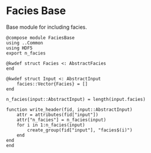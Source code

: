 # Facies Base

Base module for including facies.

``` {.julia file=src/Components/FaciesBase.jl}
@compose module FaciesBase
using ..Common
using HDF5
export n_facies

@kwdef struct Facies <: AbstractFacies
end

@kwdef struct Input <: AbstractInput
    facies::Vector{Facies} = []
end

n_facies(input::AbstractInput) = length(input.facies)

function write_header(fid, input::AbstractInput)
    attr = attributes(fid["input"])
    attr["n_facies"] = n_facies(input)
    for i in 1:n_facies(input)
        create_group(fid["input"], "facies$(i)")
    end
end
end
```
